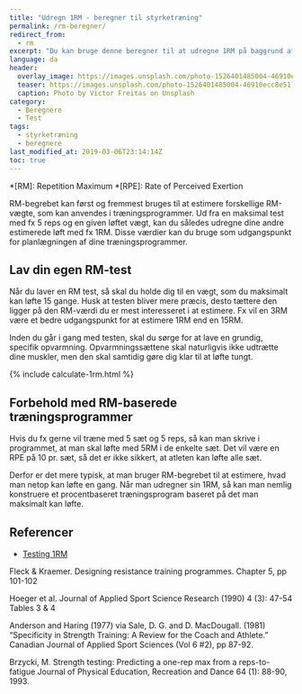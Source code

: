 ```yaml
---
title: "Udregn 1RM - beregner til styrketræning"
permalink: /rm-beregner/
redirect_from:
  - rm
excerpt: "Du kan bruge denne beregner til at udregne 1RM på baggrund af flere forskeres formler til at bestemme 1RM ud fra submaksimale løft - repetitions to fatigue."
language: da
header:
  overlay_image: https://images.unsplash.com/photo-1526401485004-46910ecc8e51?ixlib=rb-1.2.1&auto=format&fit=crop&w=1950&q=80
  teaser: https://images.unsplash.com/photo-1526401485004-46910ecc8e51?ixlib=rb-1.2.1&auto=format&fit=crop&w=400&q=80
  caption: Photo by Victor Freitas on Unsplash
category:
  - Beregnere
  - Test
tags:
  - styrketræning
  - beregnere
last_modified_at: 2019-03-06T23:14:14Z
toc: true
---
```


*[RM]: Repetition Maximum
*[RPE]: Rate of Perceived Exertion

RM-begrebet kan først og fremmest bruges til at estimere forskellige RM-vægte, som kan anvendes i træningsprogrammer. Ud fra en maksimal test med fx 5 reps og en given løftet vægt, kan du således udregne dine andre estimerede løft med fx 1RM. Disse værdier kan du bruge som udgangspunkt for planlægningen af dine træningsprogrammer. 

## Lav din egen RM-test

Når du laver en RM test, så skal du holde dig til en vægt, som du maksimalt kan løfte 15 gange. Husk at testen bliver mere præcis, desto tættere den ligger på den RM-værdi du er mest interesseret i at estimere. Fx vil en 3RM være et bedre udgangspunkt for at estimere 1RM end en 15RM.

Inden du går i gang med testen, skal du sørge for at lave en grundig, specifik opvarmning. Opvarmningssættene skal naturligvis ikke udtrætte dine muskler, men den skal samtidig gøre dig klar til at løfte tungt. 

{% include calculate-1rm.html %}

## Forbehold med RM-baserede træningsprogrammer

Hvis du fx gerne vil træne med 5 sæt og 5 reps, så kan man skrive i programmet, at man skal løfte med 5RM i de enkelte sæt. Det vil være en RPE på 10 pr. sæt, så det er ikke sikkert, at atleten kan løfte alle sæt.

Derfor er det mere typisk, at man bruger RM-begrebet til at estimere, hvad man netop kan løfte en gang. Når man udregner sin 1RM, så kan man nemlig konstruere et procentbaseret træningsprogram baseret på det man maksimalt kan løfte.

## Referencer

- [Testing 1RM](https://www.scienceforsport.com/1rm-testing/)

Fleck & Kraemer. Designing resistance training programmes. Chapter 5, pp 101-102

Hoeger et al. Journal of Applied Sport Science Research (1990) 4 (3): 47-54 Tables 3 & 4

Anderson and Haring (1977) via
Sale, D. G. and D. MacDougall. (1981) “Specificity in Strength Training: A Review for the Coach and Athlete.” Canadian Journal of Applied Sport Sciences (Vol 6 #2), pp 87-92.

Brzycki, M. Strength testing: Predicting a one-rep max from a reps-to-fatigue
Journal of Physical Education, Recreation and Dance 64 (1): 88-90, 1993.
